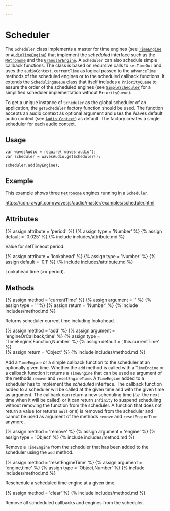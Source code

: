 ```yaml
---

---
```

# Scheduler

The `Scheduler` class implements a master for time engines (see [`TimeEngine`](#audio-time-engine) or [`AudioTimeEngine`](#audio-audio-time-engine)) that implement the *scheduled* interface such as the [`Metronome`](#audio-metronome) and the [`GranularEngine`](#audio-granular-engine).
A `Scheduler` can also schedule simple callback functions.
The class is based on recursive calls to `setTimeOut` and uses the `audioContext.currentTime` as logical passed to the `advanceTime` methods of the scheduled engines or to the scheduled callback functions.
It extends the [`SchedulingQueue`](#audio-scheduling-queue) class that itself includes a [`PriorityQueue`](#audio-priority-queue) to assure the order of the scheduled engines (see [`SimpleScheduler`](#audio-simple-scheduler) for a simplified scheduler implementation without `PriorityQueue`).

To get a unique instance of `Scheduler` as the global scheduler of an application, the `getScheduler` factory function should be used. The function accepts an audio context as optional argument and uses the Waves default audio context (see [`Audio Context`](#audio-audio-context)) as default. The factory creates a single scheduler for each audio context.

## Usage

~~~
var wavesAudio = require('waves-audio');
var scheduler = wavesAudio.getScheduler();

scheduler.add(myEngine);
~~~

## Example

This example shows three [`Metronome`](#audio-metronome) engines running in a `Scheduler`.

<a href="https://cdn.rawgit.com/wavesjs/audio/master/examples/scheduler.html" target="_blank">
  https://cdn.rawgit.com/wavesjs/audio/master/examples/scheduler.html
</a>

## Attributes

{% assign attribute = 'period' %}
{% assign type = 'Number' %}
{% assign default = '0.025' %}
{% include includes/attribute.md %}

Value for setTimeout period.

{% assign attribute = 'lookahead' %}
{% assign type = 'Number' %}
{% assign default = '0.1' %}
{% include includes/attribute.md %}

Lookahead time (>= period).

## Methods

{% assign method = 'currentTime' %}
{% assign argument = '' %}
{% assign type = '' %}
{% assign return = 'Number' %}
{% include includes/method.md %}

Returns scheduler current time including lookahead.

{% assign method = 'add' %}
{% assign argument = 'engineOrCallback,time' %}
{% assign type = 'TimeEngine|Function,Number' %}
{% assign default = ',this.currentTime' %}   
{% assign return = 'Object' %}
{% include includes/method.md %}  

Add a `TimeEngine` or a simple callback function to the scheduler at an optionally given time.
Whether the `add` method is called with a `TimeEngine` or a callback function it returns a `TimeEngine` that can be used as argument of the methods `remove` and `resetEngineTime`.
A `TimeEngine` added to a scheduler has to implement the *scheduled* interface.
The callback function added to a scheduler will be called at the given time and with the given time as argument.
The callback can return a new scheduling time (*i.e.* the next time when it will be called) or it can return `Infinity` to suspend scheduling without removing the function from the scheduler.
A function that does not return a value (or returns `null` or `0`) is removed from the scheduler and cannot be used as argument of the methods `remove` and `resetEngineTime` anymore.

{% assign method = 'remove' %}
{% assign argument = 'engine' %}
{% assign type = 'Object' %}
{% include includes/method.md %}

Remove a `TimeEngine` from the scheduler that has been added to the scheduler using the `add` method.

{% assign method = 'resetEngineTime' %}
{% assign argument = 'engine,time' %}
{% assign type = 'Object,Number' %}
{% include includes/method.md %}

Reschedule a scheduled time engine at a given time.

{% assign method = 'clear' %}
{% include includes/method.md %}

Remove all schdeduled callbacks and engines from the scheduler.
